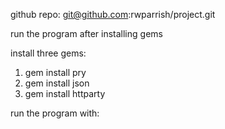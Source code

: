 github repo: git@github.com:rwparrish/project.git

run the program after installing gems 

install three gems:

  1. gem install pry
  2. gem install json
  3. gem install httparty

run the program with:
